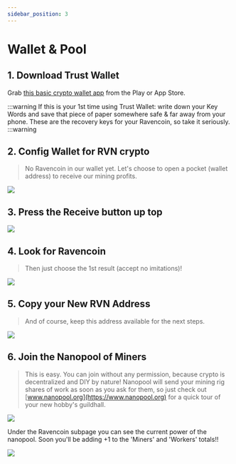 ```yaml
---
sidebar_position: 3
---
```


# Wallet & Pool

## 1. Download Trust Wallet

Grab [this basic crypto wallet app](https://trustwallet.com/deeplink/) from the Play or App Store.

:::warning
If this is your 1st time using Trust Wallet: write down your Key Words and save that piece of paper somewhere safe & far away from your phone. These are the recovery keys for your Ravencoin, so take it seriously.
:::warning

## 2. Config Wallet for RVN crypto

> No Ravencoin in our wallet yet. Let's choose to open a pocket (wallet address) to receive our mining profits.

![](../../static/img/tw1.png)

## 3. Press the Receive button up top

![](../../static/img/tw2.png)

## 4. Look for Ravencoin
> Then just choose the 1st result (accept no imitations)!

![](../../static/img/tw3.png)

## 5. Copy your New RVN Address
> And of course, keep this address available for the next steps.

![](../../static/img/tw4.png)

## 6. Join the Nanopool of Miners

> This is easy. You can join without any permission, because crypto is decentralized and DIY by nature! Nanopool will send your mining rig shares of work as soon as you ask for them, so just check out [www.nanopool.org](https://www.nanopool.org) for a quick tour of your new hobby's guildhall.

![](../../static/img/021.png)

Under the Ravencoin subpage you can see the current power of the nanopool. Soon you'll be adding +1 to the 'Miners' and 'Workers' totals!! 

![](../../static/img/045.png)


